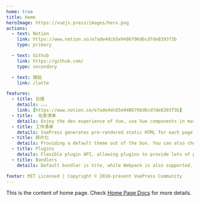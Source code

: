 ```yaml
---
home: true
title: Home
heroImage: https://vuejs.press/images/hero.png
actions:
  - text: Notion
    link: https://www.notion.so/e7ade4dcb5e9486796d6cd7de8393f3b
    type: primary

  - text: Github
    link: https://github.com/
    type: secondary

  - text: 開始
    link: /latte

features:
  - title: 日报
    details: 。。。
    link: [https://www.notion.so/e7ade4dcb5e9486796d6cd7de8393f3b]
  - title:  在家清单
    details: Enjoy the dev experience of Vue, use Vue components in markdown, and develop custom themes with Vue.
  - title: 工作清单
    details: VuePress generates pre-rendered static HTML for each page, and runs as an SPA once a page is loaded.
  - title: 碎片化
    details: Providing a default theme out of the box. You can also choose a community theme or create your own one.
  - title: Plugins
    details: Flexible plugin API, allowing plugins to provide lots of plug-and-play features for your site.
  - title: Bundlers
    details: Default bundler is Vite, while Webpack is also supported. Choose the one you like!

footer: MIT Licensed | Copyright © 2018-present VuePress Community
---
```


This is the content of home page. Check [Home Page Docs][default-theme-home] for more details.

[default-theme-home]: https://vuejs.press/reference/default-theme/frontmatter.html#home-page
